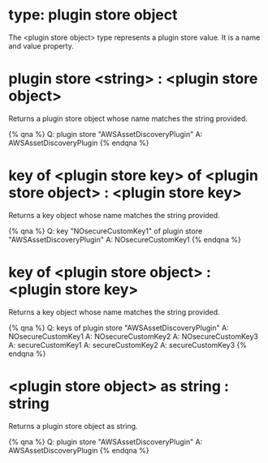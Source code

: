 # type: plugin store object

The &lt;plugin store object&gt; type represents a plugin store value. It is a name and value property.

# plugin store &lt;string&gt; : &lt;plugin store object&gt;

Returns a plugin store object whose name matches the string provided.

{% qna %}
Q: plugin store "AWSAssetDiscoveryPlugin"
A: AWSAssetDiscoveryPlugin
{% endqna %}

# key of &lt;plugin store key&gt; of &lt;plugin store object&gt; : &lt;plugin store key&gt;

Returns a key object whose name matches the string provided.

{% qna %}
Q: key "NOsecureCustomKey1" of plugin store "AWSAssetDiscoveryPlugin"
A: NOsecureCustomKey1
{% endqna %}

# key of &lt;plugin store object&gt; : &lt;plugin store key&gt;

Returns a key object whose name matches the string provided.

{% qna %}
Q: keys of plugin store "AWSAssetDiscoveryPlugin"
A: NOsecureCustomKey1
A: NOsecureCustomKey2
A: NOsecureCustomKey3
A: secureCustomKey1
A: secureCustomKey2
A: secureCustomKey3
{% endqna %}


# &lt;plugin store object&gt; as string : string

Returns a plugin store object as string.

{% qna %}
Q: plugin store "AWSAssetDiscoveryPlugin"
A: AWSAssetDiscoveryPlugin
{% endqna %}
